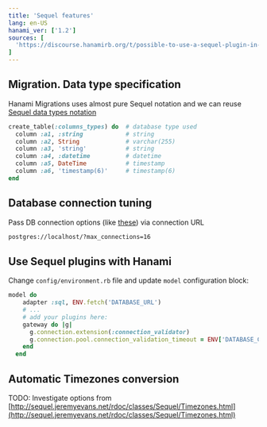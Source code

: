 ```yaml
---
title: 'Sequel features'
lang: en-US
hanami_ver: ['1.2']
sources: [
  'https://discourse.hanamirb.org/t/possible-to-use-a-sequel-plugin-in-hanami/492'
]
---
```


## Migration. Data type specification

Hanami Migrations uses almost pure Sequel notation and we can reuse [Sequel data types notation](
http://sequel.jeremyevans.net/rdoc/files/doc/schema_modification_rdoc.html)

```ruby
create_table(:columns_types) do  # database type used
  column :a1, :string            # string
  column :a2, String             # varchar(255)
  column :a3, 'string'           # string
  column :a4, :datetime          # datetime
  column :a5, DateTime           # timestamp
  column :a6, 'timestamp(6)'     # timestamp(6)
end
```

## Database connection tuning

Pass DB connection options (like [these](https://sequel.jeremyevans.net/rdoc/files/doc/opening_databases_rdoc.html)) via connection URL

```bash
postgres://localhost/?max_connections=16
```

## Use Sequel plugins with Hanami

Change `config/environment.rb` file and update `model` configuration block:

```ruby
model do
    adapter :sql, ENV.fetch('DATABASE_URL')
    # ...
    # add your plugins here:
    gateway do |g|
      g.connection.extension(:connection_validator)
      g.connection.pool.connection_validation_timeout = ENV['DATABASE_CONNECTION_VALIDATION_TIMEOUT'] || 30 # seconds
    end
  end
```

## Automatic Timezones conversion

TODO: Investigate options from [http://sequel.jeremyevans.net/rdoc/classes/Sequel/Timezones.html](http://sequel.jeremyevans.net/rdoc/classes/Sequel/Timezones.html)

